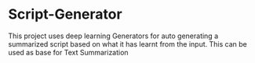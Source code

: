 # Script-Generator
This project uses deep learning Generators for auto generating a summarized script based on what it has learnt from the input. This can be used as base for Text Summarization
